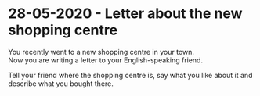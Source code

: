 
# 28-05-2020 - Letter about the new shopping centre

You recently went to a new shopping centre in your town.  
Now you are writing a letter to your English-speaking friend.

Tell your friend where the shopping centre is, say what you like about it and describe what you bought there.
